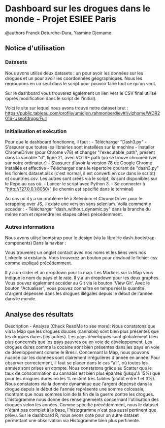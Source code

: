 # Dashboard sur les drogues dans le monde - Projet ESIEE Paris

@authors Franck Deturche-Dura, Yasmine Djemame

## Notice d'utilisation

### Datasets 

Nous avons utilisé deux datasets : un pour avoir les données sur les drogues et un pour avoir les coordonnées géographiques. Nous les regroupons en un seul dans le script pour pouvoir faire tout ce qu'on veut.

Sur le dashboard vous trouverez également un lien vers le CSV final utilisé (après modification dans le script de l'initial).

Voici le site sur lequel nous avons trouvé notre dataset brut : https://public.tableau.com/profile/umidjon.rahmonberdiev#!/vizhome/WDR2016-Useofdrugs/Full

### Initialisation et exécution

Pour que le dashboard fonctionne, il faut :
    - Télécharger "Dash3.py" 
    - S'assurer que toutes les librairies sont installées sur la machine
    - Installer ChromeDriver (pour Chrome v78) et changer "l'executable_path", présent dans la variable "d", ligne 21, avec VOTRE path (où se trouve chromedriver sur votre ordinateur)
    - S'assurer d'avoir la version 78 de Google Chrome installée et effective
    - Télécharger dans le répertoire courant de "dash3.py" les fichiers dataset.xlsx (c'est normal, il est converti en csv dans le script) et countries.csv. Les autres sont créés via le script, ils sont disponibles sur le Repo au cas où.
    - Lancer le script avec Python 3.
    - Se connecter à "http://127.0.0.1:8050/" (le chemin est spécifié dans le terminal)

Au cas où il y a un problème lié à Selenium et ChromeDriver pour le scrapping over JS, il existe une version sans selenium. Voilà comment y accéder :
    - Télécharger "dash_without_dynamic.py" dans la branche du même nom et reprendre les étapes citées précédemment.

### Autres informations

Nous avons utiisé bootstrap pour le design (via la librairie dash-bootstrap-components)
Dans la navbar :

Vous trouverez un onglet contact avec nos noms et les liens vers nos LinkedIn si existants.
Vous trouverez un bouton pour dowload le fichier csv comme expliqué précédemment.

Il y a un slider et un dropdown pour la map. Les Markers sur la Map vous indique le nom du pays et le rate.
Il y a un dropdown pour les deux graphes.
Vous pouvez également accéder au Git via le bouton 'View Git'.
Avec le bouton "Actualiser", vous pouvez connaître en temps réel la quantité d'argent dépensée dans les drogues illégales depuis le début de l'année dans le monde.

## Analyse des résultats

Description - Analyse (Check ReadMe to see more):
    Nous constatons que via la Map que les drogues douces (cannabis) sont bien plus présentes que les drogues dures (les autres). 
    Les pays développés sont globalement bien plus concernés que les pays pauvres ou en voie de développement. 
    Les drogues dures comme la cocaine sont bien présentes dans les pays en voie de développement comme le Brésil. 
    Concernant la Map, nous pouvons nuancé car les données sont clairement irrégulières d'année en année. 
    Pour observer correctement, il faut se placer dans le cas "all", où toutes les années sont prises en compte. 
    Nous constatons grâce au Scatter que le taux de consommation du cannabis est bien plus éparses (jusqu'à 15%) que pour les drogues dures où les % restent très faibles (plutôt entre 1 et 3%). 
    Nous constatons via la donnée dynamique que l'argent dépensé dans la drogue depuis le début de l'année représente une somme colossale, montrant que nous sommes loin de la fin de la guerre contre les drogues. 
    L'histogramme nous donne des renseignements concernant l'utilisation des drogues selon les années. 
    Comme spécifié précédemment, nous le dataset n'étant pas complet à la base, l'histogramme n'est pas aussi pertinent que prévu.
    Sur le dashboard R, nous avons opté pour un autre dataset permettant une observation via Histogramme bien plus pertinente.
    
    
    
    
